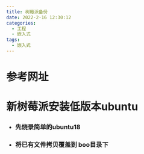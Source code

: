 ```yaml
---
title: 树莓派备份
date: 2022-2-16 12:30:12
categories:
  - 工程
  - 嵌入式
tags:
  - 嵌入式
---
```


# 参考网址



# 新树莓派安装低版本ubuntu

- ### 先烧录简单的ubuntu18

- ### 将已有文件拷贝覆盖到 boo目录下





